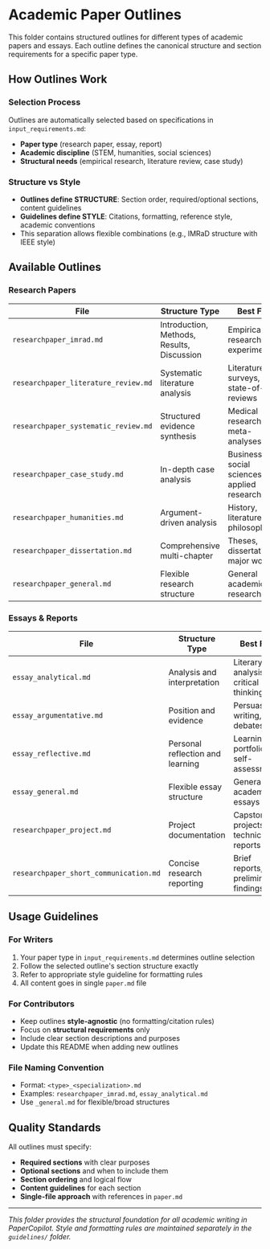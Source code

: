 # Academic Paper Outlines

This folder contains structured outlines for different types of academic papers and essays. Each outline defines the canonical structure and section requirements for a specific paper type.

## How Outlines Work

### Selection Process
Outlines are automatically selected based on specifications in `input_requirements.md`:
- **Paper type** (research paper, essay, report)
- **Academic discipline** (STEM, humanities, social sciences)
- **Structural needs** (empirical research, literature review, case study)

### Structure vs Style
- **Outlines define STRUCTURE**: Section order, required/optional sections, content guidelines
- **Guidelines define STYLE**: Citations, formatting, reference style, academic conventions
- This separation allows flexible combinations (e.g., IMRaD structure with IEEE style)

## Available Outlines

### Research Papers
| File | Structure Type | Best For |
|------|----------------|----------|
| `researchpaper_imrad.md` | Introduction, Methods, Results, Discussion | Empirical research, experiments |
| `researchpaper_literature_review.md` | Systematic literature analysis | Literature surveys, state-of-art reviews |
| `researchpaper_systematic_review.md` | Structured evidence synthesis | Medical research, meta-analyses |
| `researchpaper_case_study.md` | In-depth case analysis | Business, social sciences, applied research |
| `researchpaper_humanities.md` | Argument-driven analysis | History, literature, philosophy |
| `researchpaper_dissertation.md` | Comprehensive multi-chapter | Theses, dissertations, major works |
| `researchpaper_general.md` | Flexible research structure | General academic research |

### Essays & Reports
| File | Structure Type | Best For |
|------|----------------|----------|
| `essay_analytical.md` | Analysis and interpretation | Literary analysis, critical thinking |
| `essay_argumentative.md` | Position and evidence | Persuasive writing, debates |
| `essay_reflective.md` | Personal reflection and learning | Learning portfolios, self-assessment |
| `essay_general.md` | Flexible essay structure | General academic essays |
| `researchpaper_project.md` | Project documentation | Capstone projects, technical reports |
| `researchpaper_short_communication.md` | Concise research reporting | Brief reports, preliminary findings |

## Usage Guidelines

### For Writers
1. Your paper type in `input_requirements.md` determines outline selection
2. Follow the selected outline's section structure exactly
3. Refer to appropriate style guideline for formatting rules
4. All content goes in single `paper.md` file

### For Contributors
- Keep outlines **style-agnostic** (no formatting/citation rules)
- Focus on **structural requirements** only
- Include clear section descriptions and purposes
- Update this README when adding new outlines

### File Naming Convention
- Format: `<type>_<specialization>.md`
- Examples: `researchpaper_imrad.md`, `essay_analytical.md`
- Use `_general.md` for flexible/broad structures

## Quality Standards

All outlines must specify:
- **Required sections** with clear purposes
- **Optional sections** and when to include them
- **Section ordering** and logical flow
- **Content guidelines** for each section
- **Single-file approach** with references in `paper.md`

---

*This folder provides the structural foundation for all academic writing in PaperCopilot. Style and formatting rules are maintained separately in the `guidelines/` folder.*
